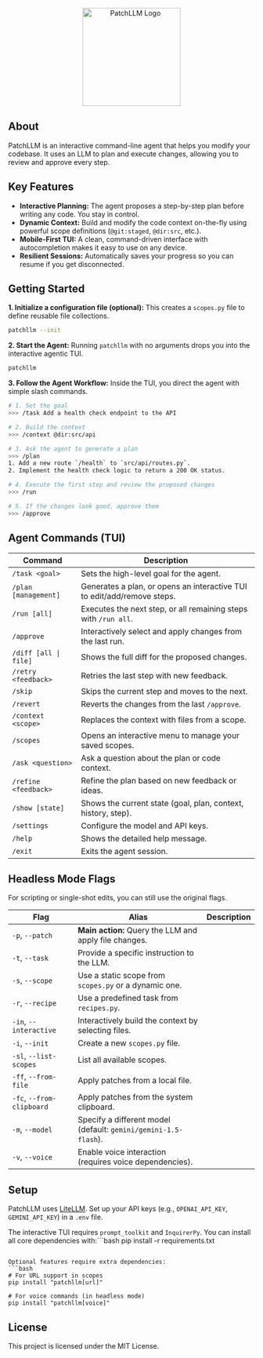 <p align="center">
  <picture>
    <source srcset="./assets/logo_dark.png" media="(prefers-color-scheme: dark)">
    <source srcset="./assets/logo_light.png" media="(prefers-color-scheme: light)">
    <img src="./assets/logo_light.png" alt="PatchLLM Logo" height="200">
  </picture>
</p>

## About
PatchLLM is an interactive command-line agent that helps you modify your codebase. It uses an LLM to plan and execute changes, allowing you to review and approve every step.

## Key Features
- **Interactive Planning:** The agent proposes a step-by-step plan before writing any code. You stay in control.
- **Dynamic Context:** Build and modify the code context on-the-fly using powerful scope definitions (`@git:staged`, `@dir:src`, etc.).
- **Mobile-First TUI:** A clean, command-driven interface with autocompletion makes it easy to use on any device.
- **Resilient Sessions:** Automatically saves your progress so you can resume if you get disconnected.

## Getting Started

**1. Initialize a configuration file (optional):**
This creates a `scopes.py` file to define reusable file collections.
```bash
patchllm --init
```

**2. Start the Agent:**
Running `patchllm` with no arguments drops you into the interactive agentic TUI.
```bash
patchllm
```

**3. Follow the Agent Workflow:**
Inside the TUI, you direct the agent with simple slash commands.

```bash
# 1. Set the goal
>>> /task Add a health check endpoint to the API

# 2. Build the context
>>> /context @dir:src/api

# 3. Ask the agent to generate a plan
>>> /plan
1. Add a new route `/health` to `src/api/routes.py`.
2. Implement the health check logic to return a 200 OK status.

# 4. Execute the first step and review the proposed changes
>>> /run

# 5. If the changes look good, approve them
>>> /approve
```

## Agent Commands (TUI)
| Command | Description |
|---|---|
| `/task <goal>` | Sets the high-level goal for the agent. |
| `/plan [management]` | Generates a plan, or opens an interactive TUI to edit/add/remove steps. |
| `/run [all]` | Executes the next step, or all remaining steps with `/run all`. |
| `/approve` | Interactively select and apply changes from the last run. |
| `/diff [all \| file]`| Shows the full diff for the proposed changes. |
| `/retry <feedback>`| Retries the last step with new feedback. |
| `/skip` | Skips the current step and moves to the next. |
| `/revert` | Reverts the changes from the last `/approve`. |
| `/context <scope>` | Replaces the context with files from a scope. |
| `/scopes` | Opens an interactive menu to manage your saved scopes. |
| `/ask <question>` | Ask a question about the plan or code context. |
| `/refine <feedback>`| Refine the plan based on new feedback or ideas. |
| `/show [state]` | Shows the current state (goal, plan, context, history, step). |
| `/settings` | Configure the model and API keys. |
| `/help` | Shows the detailed help message. |
| `/exit` | Exits the agent session. |

## Headless Mode Flags
For scripting or single-shot edits, you can still use the original flags.

| Flag | Alias | Description |
|---|---|---|
| `-p`, `--patch` | **Main action:** Query the LLM and apply file changes. |
| `-t`, `--task` | Provide a specific instruction to the LLM. |
| `-s`, `--scope` | Use a static scope from `scopes.py` or a dynamic one. |
| `-r`, `--recipe` | Use a predefined task from `recipes.py`. |
| `-in`, `--interactive` | Interactively build the context by selecting files. |
| `-i`, `--init` | Create a new `scopes.py` file. |
| `-sl`, `--list-scopes`| List all available scopes. |
| `-ff`, `--from-file` | Apply patches from a local file. |
| `-fc`, `--from-clipboard` | Apply patches from the system clipboard. |
| `-m`, `--model` | Specify a different model (default: `gemini/gemini-1.5-flash`). |
| `-v`, `--voice` | Enable voice interaction (requires voice dependencies). |

## Setup
PatchLLM uses [LiteLLM](https://github.com/BerriAI/litellm). Set up your API keys (e.g., `OPENAI_API_KEY`, `GEMINI_API_KEY`) in a `.env` file.

The interactive TUI requires `prompt_toolkit` and `InquirerPy`. You can install all core dependencies with:```bash
pip install -r requirements.txt
```

Optional features require extra dependencies:
```bash
# For URL support in scopes
pip install "patchllm[url]"

# For voice commands (in headless mode)
pip install "patchllm[voice]"
```

## License
This project is licensed under the MIT License.